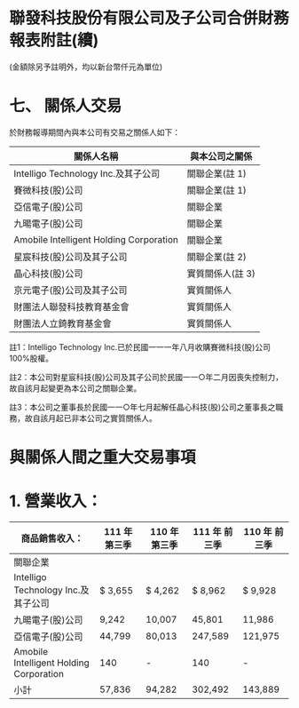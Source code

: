 # 聯發科技股份有限公司及子公司合併財務報表附註(續)

(金額除另予註明外，均以新台幣仟元為單位)

# 七、 關係人交易

於財務報導期間內與本公司有交易之關係人如下：

|關係人名稱|與本公司之關係|
|---|---|
|Intelligo Technology Inc.及其子公司|關聯企業(註 1)|
|賽微科技(股)公司|關聯企業(註 1)|
|亞信電子(股)公司|關聯企業|
|九暘電子(股)公司|關聯企業|
|Amobile Intelligent Holding Corporation|關聯企業|
|星宸科技(股)公司及其子公司|關聯企業(註 2)|
|晶心科技(股)公司|實質關係人(註 3)|
|京元電子(股)公司及其子公司|實質關係人|
|財團法人聯發科技教育基金會|實質關係人|
|財團法人立錡教育基金會|實質關係人|

註1：Intelligo Technology Inc.已於民國一一一年八月收購賽微科技(股)公司 100%股權。

註2：本公司對星宸科技(股)公司及其子公司於民國一一○年二月因喪失控制力，故自該月起變更為本公司之關聯企業。

註3：本公司之董事長於民國一一○年七月起解任晶心科技(股)公司之董事長之職務，故自該月起已非本公司之實質關係人。

# 與關係人間之重大交易事項

# 1. 營業收入：

|商品銷售收入：|111 年 第三季|110 年 第三季|111 年 前三季|110 年 前三季|
|---|---|---|---|---|
|關聯企業| | | | |
|Intelligo Technology Inc.及其子公司|$ 3,655|$ 4,262|$ 8,962|$ 9,928|
|九暘電子(股)公司|9,242|10,007|45,801|11,986|
|亞信電子(股)公司|44,799|80,013|247,589|121,975|
|Amobile Intelligent Holding Corporation|140|-|140|-|
|小計|57,836|94,282|302,492|143,889|